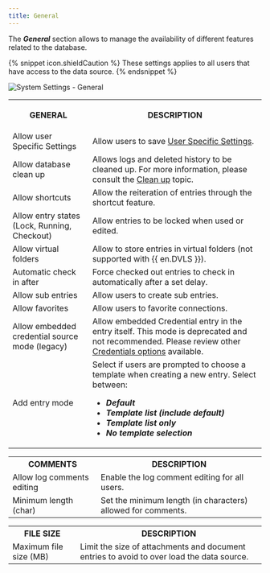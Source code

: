 ```yaml
---
title: General
---
```

The ***General*** section allows to manage the availability of different features related to the database. 

{% snippet icon.shieldCaution %} 
These settings applies to all users that have access to the data source. 
{% endsnippet %}
 
![System Settings - General](https://webdevolutions.azureedge.net/docs/en/rdm/windows/clip10720.png) 

<table>
	<tr>
		<th>

GENERAL 
		</th>
		<th>
DESCRIPTION 
		</th>
	</tr>
	<tr>
		<td>
Allow user Specific Settings 
		</td>
		<td>
Allow users to save [User Specific Settings](/rdm/windows/commands/edit/setting-overrides/specific-settings/). 
		</td>
	</tr>
	<tr>
		<td>
Allow database clean up 
		</td>
		<td>
Allows logs and deleted history to be cleaned up. For more information, please consult the [Clean up](/rdm/windows/commands/administration/) topic. 
		</td>
	</tr>
	<tr>
		<td>
Allow shortcuts 
		</td>
		<td>
Allow the reiteration of entries through the shortcut feature. 
		</td>
	</tr>
	<tr>
		<td>
Allow entry states (Lock, Running, Checkout) 
		</td>
		<td>
Allow entries to be locked when used or edited. 
		</td>
	</tr>
	<tr>
		<td>
Allow virtual folders 
		</td>
		<td>
Allow to store entries in virtual folders (not supported with {{ en.DVLS }}). 
		</td>
	</tr>
	<tr>
		<td>
Automatic check in after 
		</td>
		<td>
Force checked out entries to check in automatically after a set delay. 
		</td>
	</tr>
	<tr>
		<td>
Allow sub entries 
		</td>
		<td>
Allow users to create sub entries. 
		</td>
	</tr>
	<tr>
		<td>
Allow favorites 
		</td>
		<td>
Allow users to favorite connections. 
		</td>
	</tr>
	<tr>
		<td>
Allow embedded credential source mode (legacy) 
		</td>
		<td>
Allow embedded Credential entry in the entry itself. This mode is deprecated and not recommended. Please review other [Credentials options](/rdm/windows/commands/edit/entries/entry-credentials-options/) available. 
		</td>
	</tr>
	<tr>
		<td>
Add entry mode 
		</td>
		<td>
Select if users are prompted to choose a template when creating a new entry. Select between:  

* ***Default*** 
* ***Template list (include default)*** 
* ***Template list only*** 
* ***No template selection*** 
		</td>
	</tr>
</table>

<table>
	<tr>
		<th>
COMMENTS 
		</th>
		<th>
DESCRIPTION 
		</th>
	</tr>
	<tr>
		<td>
Allow log comments editing 
		</td>
		<td>
Enable the log comment editing for all users. 
		</td>
	</tr>
	<tr>
		<td>
Minimum length (char) 
		</td>
		<td>
Set the minimum length (in characters) allowed for comments. 
		</td>
	</tr>
</table>

<table>
	<tr>
		<th>
FILE SIZE 
		</th>
		<th>
DESCRIPTION 
		</th>
	</tr>
	<tr>
		<td>
Maximum file size (MB) 
		</td>
		<td>
Limit the size of attachments and document entries to avoid to over load the data source. 
		</td>
	</tr>
</table>



